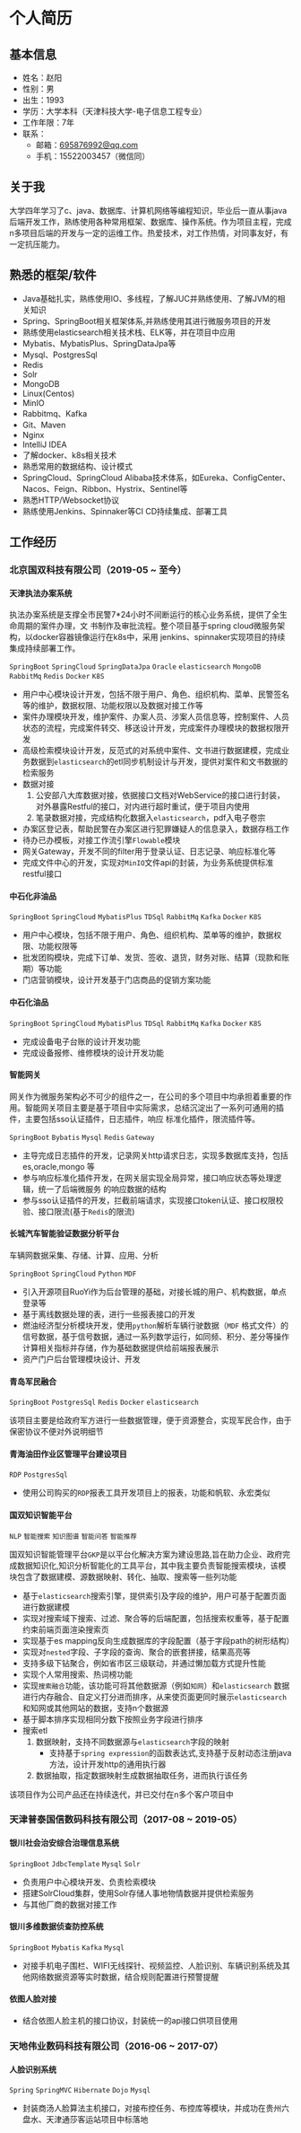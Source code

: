 # 个人简历

## 基本信息

- 姓名：赵阳
- 性别：男
- 出生：1993
- 学历：大学本科（天津科技大学-电子信息工程专业）
- 工作年限：7年
- 联系：
    - 邮箱：695876992@qq.com
    - 手机：15522003457（微信同）

## 关于我

大学四年学习了c、java、数据库、计算机网络等编程知识，毕业后一直从事java后端开发工作，熟练使用各种常用框架、数据库、操作系统。作为项目主程，完成n多项目后端的开发与一定的运维工作。热爱技术，对工作热情，对同事友好，有一定抗压能力。

## 熟悉的框架/软件

- Java基础扎实，熟练使用IO、多线程，了解JUC并熟练使用、了解JVM的相关知识
- Spring、SpringBoot相关框架体系,并熟练使用其进行微服务项目的开发
- 熟练使用elasticsearch相关技术栈、ELK等，并在项目中应用
- Mybatis、MybatisPlus、SpringDataJpa等
- Mysql、PostgresSql
- Redis
- Solr
- MongoDB
- Linux(Centos)
- MinIO
- Rabbitmq、Kafka
- Git、Maven
- Nginx
- IntelliJ IDEA
- 了解docker、k8s相关技术
- 熟悉常用的数据结构、设计模式
- SpringCloud、SpringCloud Alibaba技术体系，如Eureka、ConfigCenter、Nacos、Feign、Ribbon、Hystrix、Sentinel等
- 熟悉HTTP/Websocket协议
- 熟练使用Jenkins、Spinnaker等CI CD持续集成、部署工具

## 工作经历

### 北京国双科技有限公司（2019-05 ~ 至今）

#### 天津执法办案系统

执法办案系统是支撑全市民警7*24小时不间断运行的核心业务系统，提供了全生命周期的案件办理，文
书制作及审批流程。整个项目基于spring cloud微服务架构，以docker容器镜像运行在k8s中，采用
jenkins、spinnaker实现项目的持续集成持续部署工作。

`SpringBoot` `SpringCloud` `SpringDataJpa` `Oracle` `elasticsearch` `MongoDB` `RabbitMq` `Redis` `Docker` `K8S`

- 用户中心模块设计开发，包括不限于用户、角色、组织机构、菜单、民警签名等的维护，数据权限、功能权限以及数据对接工作等
- 案件办理模块开发，维护案件、办案人员、涉案人员信息等，控制案件、人员状态的流程，完成案件转交、移送设计开发，完成案件办理模块的数据权限开发
- 高级检索模块设计开发，反范式的对系统中案件、文书进行数据建模，完成业务数据到`elasticsearch`的etl同步机制设计与开发，提供对案件和文书数据的检索服务
- 数据对接
    1. 公安部八大库数据对接，依据接口文档对WebService的接口进行封装，对外暴露Restful的接口，对内进行超时重试，便于项目内使用
    2. 笔录数据对接，完成结构化数据入`elasticsearch`，pdf入电子卷宗
- 办案区登记表，帮助民警在办案区进行犯罪嫌疑人的信息录入，数据存档工作
- 待办已办模板，对接工作流引擎`Flowable`模块
- 网关Gateway，开发不同的filter用于登录认证、日志记录、响应标准化等
- 完成文件中心的开发，实现对`MinIO`文件api的封装，为业务系统提供标准restful接口

#### 中石化非油品

`SpringBoot` `SpringCloud` `MybatisPlus` `TDSql` `RabbitMq` `Kafka` `Docker` `K8S`

- 用户中心模块，包括不限于用户、角色、组织机构、菜单等的维护，数据权限、功能权限等
- 批发团购模块，完成下订单、发货、签收、退货，财务对账、结算（现款和账期）等功能
- 门店营销模块，设计开发基于门店商品的促销方案功能

#### 中石化油品

`SpringBoot` `SpringCloud` `MybatisPlus` `TDSql` `RabbitMq` `Kafka` `Docker` `K8S`

- 完成设备电子台账的设计开发功能
- 完成设备报修、维修模块的设计开发功能

#### 智能网关

网关作为微服务架构必不可少的组件之一，在公司的多个项目中均承担着重要的作用。智能网关项目主要是基于项目中实际需求，总结沉淀出了一系列可通用的插件，主要包括sso认证插件，日志插件，响应
标准化插件，限流插件等。

`SpringBoot` `Bybatis` `Mysql` `Redis` `Gateway`

- 主导完成日志插件的开发，记录网关http请求日志，实现多数据库支持，包括es,oracle,mongo
  等
- 参与响应标准化插件开发，在网关层实现全局异常，接口响应状态等处理逻辑，统一了后端微服务
  的响应数据的结构
- 参与sso认证插件的开发，拦截前端请求，实现接口token认证、接口权限校验、接口限流(基于`Redis`的限流)

#### 长城汽车智能验证数据分析平台

车辆网数据采集、存储、计算、应用、分析

`SpringBoot` `SpringCloud` `Python` `MDF`

- 引入开源项目RuoYi作为后台管理的基础，对接长城的用户、机构数据，单点登录等
- 基于离线数据处理的表，进行一些报表接口的开发
- 燃油经济型分析模块开发，使用`python`解析车辆行驶数据（`MDF`
  格式文件）的信号数据，基于信号数据，通过一系列数学运行，如同频、积分、差分等操作计算相关指标并存储，作为基础数据提供给前端报表展示
- 资产门户后台管理模块设计、开发

#### 青岛军民融合

`SpringBoot` `PostgresSql` `Redis` `Docker` `elasticsearch`

该项目主要是给政府军方进行一些数据管理，便于资源整合，实现军民合作，由于保密协议不便对外说明细节

#### 青海油田作业区管理平台建设项目

`RDP` `PostgresSql`

- 使用公司购买的`RDP`报表工具开发项目上的报表，功能和帆软、永宏类似

#### 国双知识智能平台

`NLP` `智能搜索` `知识图谱` `智能问答` `智能推荐`

国双知识智能管理平台`GKP`是以平台化解决方案为建设思路,旨在助力企业、政府完成数据知识化,知识分析智能化的工具平台，其中我主要负责智能搜索模块，该模块包含了数据建模、源数据映射、转化、抽取、搜索等一些列功能

- 基于`elasticsearch`搜索引擎，提供索引及字段的维护，用户可基于配置页面进行数据建模
- 实现对搜索域下搜索、过滤、聚合等的后端配置，包括搜索权重等，基于配置约束前端页面渲染搜索页
- 实现基于es mapping反向生成数据库的字段配置（基于字段path的树形结构）
- 实现对`nested`字段、子字段的查询、聚合的嵌套拼接，结果高亮等
- 支持多级下钻聚合，例如省市区三级联动，并通过懒加载方式提升性能
- 实现个人常用搜索、热词榜功能
- 实现`搜索融合`功能，该功能可将其他数据源（例如`知网`）和`elasticsearch`
  数据进行内存融合、自定义打分进而排序，从来使页面更同时展示`elasticsearch`和知网或其他网站的数据，支持n个数据源
- 基于脚本排序实现相同分数下按照业务字段进行排序
- 搜索etl
    1. 数据映射，支持不同数据源与`elasticsearch`字段的映射
        - 支持基于`spring expression`的函数表达式,支持基于反射动态注册java方法，设计开发http的通用执行器
    2. 数据抽取，指定数据映射生成数据抽取任务，进而执行该任务

该项目作为公司产品还在持续迭代，并已交付在n多个客户项目中

### 天津普泰国信数码科技有限公司（2017-08 ~ 2019-05）

#### 银川社会治安综合治理信息系统

`SpringBoot` `JdbcTemplate` `Mysql` `Solr`

- 负责用户中心模块开发、负责检索模块
- 搭建SolrCloud集群，使用Solr存储人事地物情数据并提供检索服务
- 与其他厂商的数据对接工作

#### 银川多维数据侦查防控系统

`SpringBoot` `Mybatis` `Kafka` `Mysql`

- 对接手机电子围栏、WIFI无线探针、视频监控、人脸识别、车辆识别系统及其他网络数据资源等实时数据，结合规则配置进行预警提醒

#### 依图人脸对接

- 结合依图人脸主机的接口协议，封装统一的api接口供项目使用

### 天地伟业数码科技有限公司（2016-06 ~ 2017-07）

#### 人脸识别系统

`Spring` `SpringMVC` `Hibernate` `Dojo` `Mysql`

- 封装商汤人脸算法主机接口，对接布控任务、布控库等模块，并成功在贵州六盘水、天津通莎客运站项目中标落地












